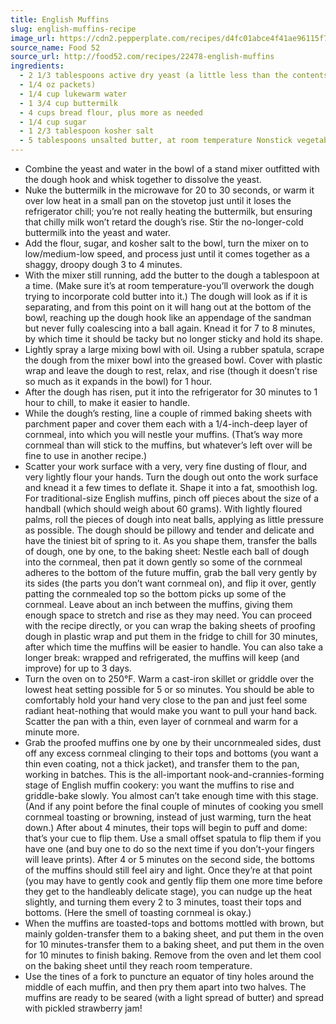 ```yaml
---
title: English Muffins
slug: english-muffins-recipe
image_url: https://cdn2.pepperplate.com/recipes/d4fc01abce4f41ae96115f7563325f49.jpg
source_name: Food 52
source_url: http://food52.com/recipes/22478-english-muffins
ingredients:
  - 2 1/3 tablespoons active dry yeast (a little less than the contents of two
  - 1/4 oz packets)
  - 1/4 cup lukewarm water
  - 1 3/4 cup buttermilk
  - 4 cups bread flour, plus more as needed
  - 1/4 cup sugar
  - 1 2/3 tablespoon kosher salt
  - 5 tablespoons unsalted butter, at room temperature Nonstick vegetable spray Cornmeal as needed (or yellow grits, in a pinch)
---
```


* Combine the yeast and water in the bowl of a stand mixer outfitted with the dough hook and whisk together to dissolve the yeast.
* Nuke the buttermilk in the microwave for 20 to 30 seconds, or warm it over low heat in a small pan on the stovetop just until it loses the refrigerator chill; you’re not really heating the buttermilk, but ensuring that chilly milk won’t retard the dough’s rise. Stir the no-longer-cold buttermilk into the yeast and water.
* Add the flour, sugar, and kosher salt to the bowl, turn the mixer on to low/medium-low speed, and process just until it comes together as a shaggy, droopy dough 3 to 4 minutes.
* With the mixer still running, add the butter to the dough a tablespoon at a time. (Make sure it’s at room temperature-you’ll overwork the dough trying to incorporate cold butter into it.) The dough will look as if it is separating, and from this point on it will hang out at the bottom of the bowl, reaching up the dough hook like an appendage of the sandman but never fully coalescing into a ball again. Knead it for 7 to 8 minutes, by which time it should be tacky but no longer sticky and hold its shape.
* Lightly spray a large mixing bowl with oil. Using a rubber spatula, scrape the dough from the mixer bowl into the greased bowl. Cover with plastic wrap and leave the dough to rest, relax, and rise (though it doesn’t rise so much as it expands in the bowl) for 1 hour.
* After the dough has risen, put it into the refrigerator for 30 minutes to 1 hour to chill, to make it easier to handle.
* While the dough’s resting, line a couple of rimmed baking sheets with parchment paper and cover them each with a 1/4-inch-deep layer of cornmeal, into which you will nestle your muffins. (That’s way more cornmeal than will stick to the muffins, but whatever’s left over will be fine to use in another recipe.)
* Scatter your work surface with a very, very fine dusting of flour, and very lightly flour your hands. Turn the dough out onto the work surface and knead it a few times to deflate it. Shape it into a fat, smoothish log. For traditional-size English muffins, pinch off pieces about the size of a handball (which should weigh about 60 grams). With lightly floured palms, roll the pieces of dough into neat balls, applying as little pressure as possible. The dough should be pillowy and tender and delicate and have the tiniest bit of spring to it. As you shape them, transfer the balls of dough, one by one, to the baking sheet: Nestle each ball of dough into the cornmeal, then pat it down gently so some of the cornmeal adheres to the bottom of the future muffin, grab the ball very gently by its sides (the parts you don’t want cornmeal on), and flip it over, gently patting the cornmealed top so the bottom picks up some of the cornmeal. Leave about an inch between the muffins, giving them enough space to stretch and rise as they may need. You can proceed with the recipe directly, or you can wrap the baking sheets of proofing dough in plastic wrap and put them in the fridge to chill for 30 minutes, after which time the muffins will be easier to handle. You can also take a longer break: wrapped and refrigerated, the muffins will keep (and improve) for up to 3 days.
* Turn the oven on to 250°F. Warm a cast-iron skillet or griddle over the lowest heat setting possible for 5 or so minutes. You should be able to comfortably hold your hand very close to the pan and just feel some radiant heat-nothing that would make you want to pull your hand back. Scatter the pan with a thin, even layer of cornmeal and warm for a minute more.
* Grab the proofed muffins one by one by their uncornmealed sides, dust off any excess cornmeal clinging to their tops and bottoms (you want a thin even coating, not a thick jacket), and transfer them to the pan, working in batches. This is the all-important nook-and-crannies-forming stage of English muffin cookery: you want the muffins to rise and griddle-bake slowly. You almost can’t take enough time with this stage. (And if any point before the final couple of minutes of cooking you smell cornmeal toasting or browning, instead of just warming, turn the heat down.) After about 4 minutes, their tops will begin to puff and dome: that’s your cue to flip them. Use a small offset spatula to flip them if you have one (and buy one to do so the next time if you don’t-your fingers will leave prints). After 4 or 5 minutes on the second side, the bottoms of the muffins should still feel airy and light. Once they’re at that point (you may have to gently cook and gently flip them one more time before they get to the handleably delicate stage), you can nudge up the heat slightly, and turning them every 2 to 3 minutes, toast their tops and bottoms. (Here the smell of toasting cornmeal is okay.)
* When the muffins are toasted-tops and bottoms mottled with brown, but mainly golden-transfer them to a baking sheet, and put them in the oven for 10 minutes-transfer them to a baking sheet, and put them in the oven for 10 minutes to finish baking. Remove from the oven and let them cool on the baking sheet until they reach room temperature.
* Use the tines of a fork to puncture an equator of tiny holes around the middle of each muffin, and then pry them apart into two halves. The muffins are ready to be seared (with a light spread of butter) and spread with pickled strawberry jam!
